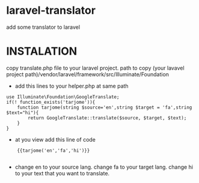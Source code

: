 # laravel-translator
add some translator to laravel

# INSTALATION
copy translate.php file to your laravel project.
path to copy (your lavavel project path)/vendor/laravel/framework/src/Illuminate/Foundation
-  add this lines to your helper.php at same path
```
use Illuminate\Foundation\GoogleTranslate;
if(! function_exists('tarjome')){
    function tarjome(string $source='en',string $target = 'fa',string $text="hi"){
        return GoogleTranslate::translate($source, $target, $text);
    }
}
```

- at you view add this line of code

```
    {{tarjome('en','fa','hi')}}
    
```

- change en to your source lang. change fa to your target lang. change hi to your text that you want to translate.

